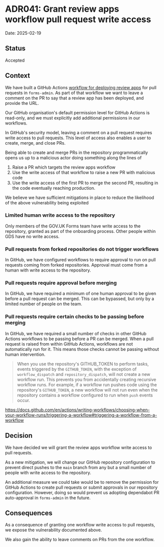 # ADR041: Grant review apps workflow pull request write access

Date: 2025-02-19

## Status

Accepted

## Context

We have built a GitHub Actions [workflow for deploying review apps](https://github.com/alphagov/forms-admin/blob/main/.github/workflows/review_apps_on_pr_change.yml) for pull requests in `forms-admin`.  As part of that workflow we want to leave a comment on the PR to say that a review app has been deployed, and provide the URL.

Our GitHub organisation's default permission level for GitHub Actions is read-only, and we must explicitly add additional permissions in our workflows.

In GitHub's security model, leaving a comment on a pull request requires write access to pull requests. This level of access also enables a user to create, merge, and close PRs.

Being able to create and merge PRs in the repository programmatically opens us up to a malicious actor doing something along the lines of

1. Raise a PR which targets the review apps workflow
1. Use the write access of that workflow to raise a new PR with malicious code
1. Use the write access of the first PR to merge the second PR, resulting in the code eventually reaching production.

We believe we have sufficient mitigations in place to reduce the likelihood of the above vulnerability being exploited

### Limited human write access to the repository

Only members of the GOV.UK Forms team have write access to the repository, granted as part of the onboarding process. Other people within GDS have no write access.

### Pull requests from forked repositories do not trigger workflows

In GitHub, we have configured workflows to require approval to run on pull requests coming from forked repositories. Approval must come from a human with write access to the repository.

### Pull requests require approval before merging

In GitHub, we have required a minimum of one human approval to be given before a pull request can be merged. This can be bypassed, but only by a limited number of people on the team.

### Pull requests require certain checks to be passing before merging

In GitHub, we have required a small number of checks in other GitHub Actions workflows to be passing before a PR can be merged. When a pull request is raised from within GitHub Actions, workflows are not automatically run for it. This means those checks cannot be passing without human intervention.

> When you use the repository's GITHUB_TOKEN to perform tasks, events triggered by the `GITHUB_TOKEN`, with the exception of `workflow_dispatch` and `repository_dispatch`, will not create a new workflow run. This prevents you from accidentally creating recursive workflow runs. For example, if a workflow run pushes code using the repository's `GITHUB_TOKEN`, a new workflow will not run even when the repository contains a workflow configured to run when `push` events occur.

https://docs.github.com/en/actions/writing-workflows/choosing-when-your-workflow-runs/triggering-a-workflow#triggering-a-workflow-from-a-workflow

## Decision

We have decided we will grant the review apps workflow write access to pull requests. 

As a new mitigation, we will change our GitHub repository configuration to prevent direct pushes to the `main` branch from any but a small number of people with write access to the repository.

An additional measure we could take would be to remove the permission for GitHub Actions to create pull requests or submit approvals in our repository configuration. However, doing so would prevent us adopting dependabot PR auto-approval in `forms-admin` in the future. 

## Consequences

As a consequence of granting one workflow write access to pull requests, we expose the vulnerability documented above.

We also gain the ability to leave comments on PRs from the one workflow.
